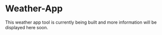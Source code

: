 # Weather-App

This weather app tool is currently being built and more information will be displayed here soon. 